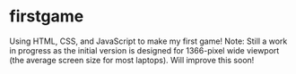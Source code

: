 # firstgame
Using HTML, CSS, and JavaScript to make my first game!
Note: Still a work in progress as the initial version is designed for 1366-pixel wide viewport (the average screen size for most laptops). Will improve this soon!